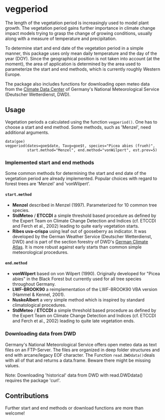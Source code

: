 # vegperiod

The length of the vegetation period is increasingly used to model plant growth. The vegetation period gains further importance in climate change impact models trying to grasp the change of growing conditions, usually along with a measure of temperature and precipitation.

To determine start and end date of the vegetation period in a simple manner, this package uses only mean daily temperature and the day of the year (DOY). Since the geographical position is not taken into account (at the moment), the area of application is determined by the area used to parameterize the start and end methods, which is currently roughly Western Europe.

The package also includes functions for downloading open meteo data from the [Climate Data Center](https://www.dwd.de/EN/climate_environment/cdc/cdc.html) of Germany's National Meteorological Service (Deutscher Wetterdienst, DWD).


## Usage
Vegetation periods a calculated using the function `vegperiod()`.  One has to choose a start and end method. Some methods, such as 'Menzel', need additional arguments.

```
data(goe)
vegperiod(dates=goe$date, Tavg=goe$t, species="Picea abies (frueh)",
          start.method="Menzel", end.method="vonWilpert", est.prev=5)
```

### Implemented start and end methods
Some common methods for determining the start and end date of the vegetation period are already implemented. Popular choices with regard to forest trees are 'Menzel' and 'vonWilpert'.

#### `start.method`
* **Menzel** described in Menzel (1997). Parameterized for 10 common tree 
species.
* **StdMeteo** / **ETCCDI** a simple threshold based procedure as defined by 
the Expert Team on Climate Change Detection and Indices (cf. ETCCDI and Ferch 
et al., 2002) leading to quite early vegetation starts.
* **Ribes uva-crispa** using leaf out of gooseberry as indicator. 
It was developed by the German Weather Service (Deutscher Wetterdienst, DWD) 
and is part of the section forestry of DWD's
[German Climate Atlas](http://www.dwd.de/EN/climate_environment/climateatlas/climateatlas_node.html).
It is more robust against early starts than common simple meteorological procedures.

#### `end.method`
* **vonWilpert** based on von Wilpert (1990). Originally developed for 
"Picea abies" in the Black Forest but currently used for all tree species 
throughout Germany.
* **LWF-BROOK90** a reimplementation of the LWF-BROOK90 VBA version 
(Hammel & Kennel, 2001).
* **NuskeAlbert** a very simple method which is inspired by standard 
climatological procedures.
* **StdMeteo** / **ETCCDI** a simple threshold based procedure as defined by 
the Expert Team on Climate Change Detection and Indices (cf. ETCCDI and Ferch 
et al., 2002) leading to quite late vegetation ends.

### Downloading data from DWD
Germany's National Meteorological Service offers open meteo data as text files on an FTP-Server. The 
files are organized in deep folder structures and end with arcane/legacy EOF character. 
The Function `read.DWDdata()`deals with all of that and returns a data.frame. Beware there might be missing values.

Note: Downloading 'historical' data from DWD with read.DWDdata() requires the package 'curl'.


## Contributions
Further start and end methods or download functions are more than welcome! 
